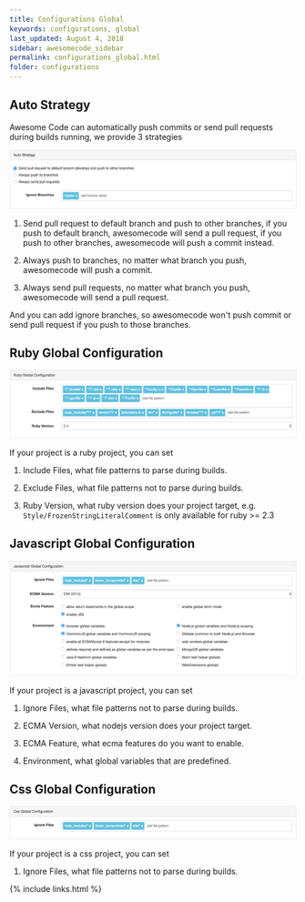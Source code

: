 ```yaml
---
title: Configurations Global
keywords: configurations, global
last_updated: August 4, 2018
sidebar: awesomecode_sidebar
permalink: configurations_global.html
folder: configurations
---
```


## Auto Strategy

Awesome Code can automatically push commits or send pull requests during builds running, we provide 3 strategies

![configurations global 1](/images/configurations_global_1.png)

1. Send pull request to default branch and push to other branches, if you push to default branch, awesomecode will send a pull request, if you push to other branches, awesomecode will push a commit instead.

2. Always push to branches, no matter what branch you push, awesomecode will push a commit.

3. Always send pull requests, no matter what branch you push, awesomecode will send a pull request.

And you can add ignore branches, so awesomecode won't push commit or send pull request if you push to those branches.

## Ruby Global Configuration

![configurations global 2](/images/configurations_global_2.png)

If your project is a ruby project, you can set

1. Include Files, what file patterns to parse during builds.

2. Exclude Files, what file patterns not to parse during builds.

3. Ruby Version, what ruby version does your project target, e.g. `Style/FrozenStringLiteralComment` is only available for ruby >= 2.3

## Javascript Global Configuration

![configurations global 3](/images/configurations_global_3.png)

If your project is a javascript project, you can set

1. Ignore Files, what file patterns not to parse during builds.

2. ECMA Version, what nodejs version does your project target.

3. ECMA Feature, what ecma features do you want to enable.

4. Environment, what global variables that are predefined.

## Css Global Configuration

![configurations global 4](/images/configurations_global_4.png)

If your project is a css project, you can set

1. Ignore Files, what file patterns not to parse during builds.

{% include links.html %}
